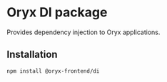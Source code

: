 # Oryx DI package

Provides dependency injection to Oryx applications.

## Installation

`npm install @oryx-frontend/di`
